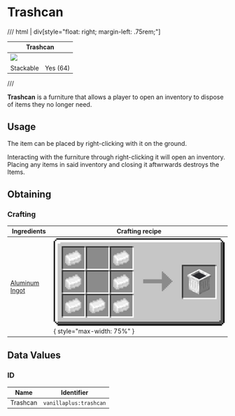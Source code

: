 # Trashcan

/// html | div[style="float: right; margin-left: .75rem;"]
<table>
  <thead>
    <tr>
      <th style="text-align: center;" colspan="2">Trashcan</td>
    </tr>
  </thead>
  <tbody>
    <tr>
      <td colspan="2"><img src="../../../assets/img/furniture/trashcan.png" style="max-width: 250px;">
    </tr>
    <tr>
      <td>Stackable</td>
      <td>Yes (64)</td>
    </tr>
  </tbody>
</table>
///

**Trashcan** is a furniture that allows a player to open an inventory to dispose of items they no longer need.

## Usage

The item can be placed by right-clicking with it on the ground.

Interacting with the furniture through right-clicking it will open an inventory. Placing any items in said inventory and closing it aftwrwards destroys the Items.

## Obtaining

### Crafting

| Ingredients                                  | Crafting recipe                                                              |
|----------------------------------------------|------------------------------------------------------------------------------|
| [Aluminum Ingot](../items/aluminum_ingot.md) | ![trashcan](../../assets/img/recipes/trashcan.png){ style="max-width: 75%" } |

## Data Values

### ID

| Name     | Identifier             |
|----------|------------------------|
| Trashcan | `vanillaplus:trashcan` |